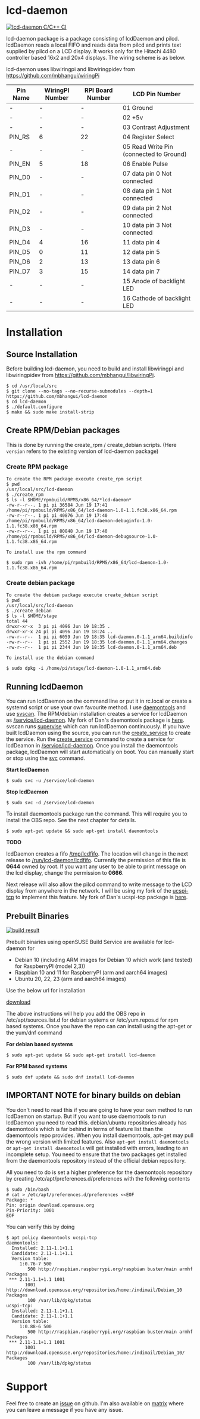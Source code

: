 # lcd-daemon

[![lcd-daemon C/C++ CI](https://github.com/mbhangui/lcd-daemon/actions/workflows/lcd-daemon-c-cpp.yml/badge.svg)](https://github.com/mbhangui/lcd-daemon/actions/workflows/lcd-daemon-c-cpp.yml)

lcd-daemon package is a package consisting of lcdDaemon and pilcd. lcdDaemon reads a local FIFO and reads data from pilcd and prints text supplied by pilcd on a LCD display. It works only for the Hitachi 4480 controller based 16x2 and 20x4 displays. The wiring scheme is as below.

lcd-daemon uses libwiringpi and libwiringpidev from https://github.com/mbhangui/wiringPi

Pin Name|WiringPI Number|RPI Board Number|LCD Pin Number
--------|--------|---------|------------------------------
-|-|-|01 Ground 
-|-|-|02 +5v 
-|-|-|03 Contrast Adjustment 
PIN\_RS|6|22|04 Register Select 
-|-|-|05 Read Write Pin (connected to Ground)
PIN\_EN|5|18|06 Enable Pulse
PIN\_D0|-|-|07 data pin 0 Not connected
PIN\_D1|-|-|08 data pin 1 Not connected
PIN\_D2|-|-|09 data pin 2 Not connected
PIN\_D3|-|-|10 data pin 3 Not connected
PIN\_D4|4|16|11 data pin 4
PIN\_D5|0|11|12 data pin 5
PIN\_D6|2|13|13 data pin 6
PIN\_D7|3|15|14 data pin 7
-|-|-|15 Anode of backlight LED
-|-|-|16 Cathode of backlight LED

# Installation

## Source Installation

Before building lcd-daemon, you need to build and install libwiringpi and libwiringpidev from https://github.com/mbhangui/libwiringPi.

```
$ cd /usr/local/src
$ git clone --no-tags --no-recurse-submodules --depth=1 https://github.com/mbhangui/lcd-daemon
$ cd lcd-daemon
$ ./default.configure
$ make && sudo make install-strip
```

## Create RPM/Debian packages

This is done by running the create\_rpm / create\_debian scripts. (Here `version` refers to the existing version of lcd-daemon package)

### Create RPM package

```
To create the RPM package execute create_rpm script
$ pwd
/usr/local/src/lcd-daemon
$ ./create_rpm
$ ls -l $HOME/rpmbuild/RPMS/x86_64/*lcd-daemon*
-rw-r--r--. 1 pi pi 36584 Jun 19 17:41 /home/pi/rpmbuild/RPMS/x86_64/lcd-daemon-1.0-1.1.fc38.x86_64.rpm
-rw-r--r--. 1 pi pi 40876 Jun 19 17:40 /home/pi/rpmbuild/RPMS/x86_64/lcd-daemon-debuginfo-1.0-1.1.fc38.x86_64.rpm
-rw-r--r--. 1 pi pi 80848 Jun 19 17:40 /home/pi/rpmbuild/RPMS/x86_64/lcd-daemon-debugsource-1.0-1.1.fc38.x86_64.rpm

To install use the rpm command

$ sudo rpm -ivh /home/pi/rpmbuild/RPMS/x86_64/lcd-daemon-1.0-1.1.fc38.x86_64.rpm

```

### Create debian package

```
To create the debian package execute create_debian script
$ pwd
/usr/local/src/lcd-daemon
$ ./create_debian
$ ls -l $HOME/stage
total 44
drwxr-xr-x  3 pi pi 4096 Jun 19 18:35 .
drwxr-xr-x 24 pi pi 4096 Jun 19 18:24 ..
-rw-r--r--  1 pi pi 6059 Jun 19 18:35 lcd-daemon.0-1.1_arm64.buildinfo
-rw-r--r--  1 pi pi 2552 Jun 19 18:35 lcd-daemon.0-1.1_arm64.changes
-rw-r--r--  1 pi pi 2344 Jun 19 18:35 lcd-daemon.0-1.1_arm64.deb

To install use the debian command

$ sudo dpkg -i /home/pi/stage/lcd-daemon-1.0-1.1_arm64.deb
```

## Running lcdDaemon

You can run lcdDaemon on the command line or put it in rc.local or create a systemd script or use your own favourite method. I use [daemontools](https://cr.yp.to/daemontools.html) and use [svscan](https://github.com/mbhangui/indimail-mta/wiki/svscan.8). The RPM/debian installation creates a service for lcdDaemon as <u>/service/lcd-daemon</u>. My fork of Dan's daemontools package is [here](https://github.com/mbhangui/indimail-mta/tree/master/daemontools-x). svscan runs [supervise](https://github.com/mbhangui/indimail-mta/wiki/supervise.8) which can run lcdDaemon continuously. If you have built lcdDaemon using the source, you can run the <u>create\_service</u> to create the service. Run the <u>create\_service</u> command to create a service for lcdDeamon in <u>/service/lcd-daemon</u>. Once you install the daemontools package, lcdDaemon will start automatically on boot. You can manually start or stop using the [svc](https://github.com/mbhangui/indimail-mta/wiki/svc.8) command.

**Start lcdDaemon**

```
$ sudo svc -u /service/lcd-daemon
```

**Stop lcdDaemon**

```
$ sudo svc -d /service/lcd-daemon
```

To install daemontools package run the command. This will require you to install the OBS repo. See the next chapter for details.

```
$ sudo apt-get update && sudo apt-get install daemontools
```

**TODO**

lcdDaemon creates a fifo <u>/tmp/lcdfifo</u>. The location will change in the next release to <u>/run/lcd-daemon/lcdfifo</u>. Currently the permission of this file is <b>0644</b> owned by root. If you want any user to be able to print message on the lcd display, change the permission to <b>0666</b>.

Next release will also allow the pilcd command to write message to the LCD display from anywhere in the network. I will be using my fork of the [ucspi-tcp](http://cr.yp.to/ucspi-tcp.html) to implement this feature. My fork of Dan's ucspi-tcp package is [here](https://github.com/mbhangui/indimail-mta/tree/master/ucspi-tcp-x).

## Prebuilt Binaries

[![build result](https://build.opensuse.org/projects/home:mbhangui:raspi/packages/lcd-daemon/badge.svg?type=default)](https://build.opensuse.org/package/show/home:mbhangui:raspi/lcd-daemon)

Prebuilt binaries using openSUSE Build Service are available for lcd-daemon for

* Debian 10 (including ARM images for Debian 10 which work (and tested) for RaspberryPI (model 2,3))
* Raspbian 10 and 11 for RaspberryPI (arm and aarch64 images)
* Ubuntu 20, 22, 23 (arm and aarch64 images)

Use the below url for installation

[download](https://software.opensuse.org//download.html?project=home%3Ambhangui%3Araspi&package=lcd-daemon)

The above instructions will help you add the OBS repo in /etc/apt/sources.list.d for debian systems or /etc/yum.repos.d for rpm based systems. Once you have the repo can can install using the apt-get or the yum/dnf command

**For debian based systems**

```
$ sudo apt-get update && sudo apt-get install lcd-daemon
```

**For RPM based systems**

```
$ sudo dnf update && sudo dnf install lcd-daemon
```

## IMPORTANT NOTE for binary builds on debian

You don't need to read this if you are going to have your own method to run lcdDaemon on startup. But if you want to use daemontools to run lcdDaemon you need to read this. debian/ubuntu repositories already has daemontools which is far behind in terms of feature list than the daemontools repo provides. When you install daemontools, apt-get may pull the wrong version with limited features. Also `apt-get install daemontools` or `apt-get install daemontools` will get installed with errors, leading to an incomplete setup. You need to ensure that the two packages get installed from the daemontools repository instead of the official debian repository.

All you need to do is set a higher preference for the daemontools repository by creating /etc/apt/preferences.d/preferences with the following contents

```
$ sudo /bin/bash
# cat > /etc/apt/preferences.d/preferences <<EOF
Package: *
Pin: origin download.opensuse.org
Pin-Priority: 1001
EOF
```

You can verify this by doing

```
$ apt policy daemontools ucspi-tcp
daemontools:
  Installed: 2.11-1.1+1.1
  Candidate: 2.11-1.1+1.1
  Version table:
     1:0.76-7 500
        500 http://raspbian.raspberrypi.org/raspbian buster/main armhf Packages
 *** 2.11-1.1+1.1 1001
       1001 http://download.opensuse.org/repositories/home:/indimail/Debian_10  Packages
        100 /var/lib/dpkg/status
ucspi-tcp:
  Installed: 2.11-1.1+1.1
  Candidate: 2.11-1.1+1.1
  Version table:
     1:0.88-6 500
        500 http://raspbian.raspberrypi.org/raspbian buster/main armhf Packages
 *** 2.11-1.1+1.1 1001
       1001 http://download.opensuse.org/repositories/home:/indimail/Debian_10/ Packages
        100 /var/lib/dpkg/status
```

# Support

Feel free to create an [issue](https://github.com/mbhangui/lcd-daemon/issues/new/choose) on github. I'm also available on [matrix](https://matrix.to/#/#Manvendra:matrix.org) where you can leave a message if you have any issue.
